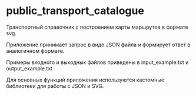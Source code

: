 # public_transport_catalogue
Транспортный справочник с построением карты маршрутов в формате svg.

Приложение принимает запрос в виде JSON файла и формирует ответ в аналогичном формате.

Примеры входного и выходных файлов приведены в input_example.txt и output_example.txt

Для основных функций приложения используются кастомные библиотеки для работы с JSON и SVG.
